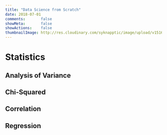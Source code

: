 ```yaml
---
title: "Data Science from Scratch"
date: 2018-07-01
comments:       false
showMeta:       false
showActions:    false
thumbnailImage: http://res.cloudinary.com/syknapptic/image/upload/v1516468904/logo_rd5ifq.png
---
```


# Statistics

## Analysis of Variance

## Chi-Squared

## Correlation

## Regression